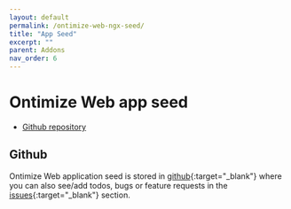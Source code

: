 ```yaml
---
layout: default
permalink: /ontimize-web-ngx-seed/
title: "App Seed"
excerpt: ""
parent: Addons
nav_order: 6
---
```


# Ontimize Web app seed

* [Github repository](#github)


## Github
Ontimize Web application seed is stored in [github](https://github.com/OntimizeWeb/ontimize-web-ngx-seed){:target="_blank"} where you can also see/add todos, bugs or feature requests in the [issues](https://github.com/OntimizeWeb/ontimize-web-ngx-seed/issues){:target="_blank"} section.



